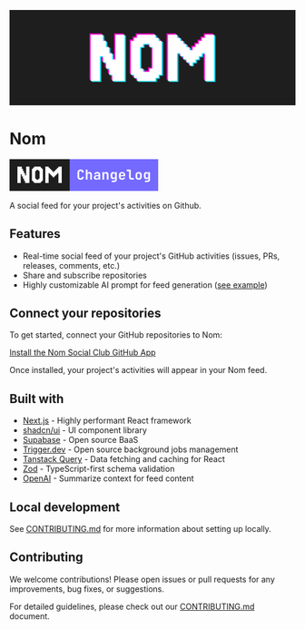 ![Nom Banner](./assets/header.png)

# Nom

[![Nom Badge](./assets/nom-badge.svg)](https://beta.nomit.dev/nom-social/nom)

A social feed for your project's activities on Github.

## Features

- Real-time social feed of your project's GitHub activities (issues, PRs, releases, comments, etc.)
- Share and subscribe repositories
- Highly customizable AI prompt for feed generation ([see example](.nom/pull_request_summary_template.txt))

## Connect your repositories

To get started, connect your GitHub repositories to Nom:

[Install the Nom Social Club GitHub App](https://github.com/apps/nom-social-club/installations/new)

Once installed, your project's activities will appear in your Nom feed.

## Built with

- [Next.js](https://nextjs.org/) - Highly performant React framework
- [shadcn/ui](https://ui.shadcn.com/) - UI component library
- [Supabase](https://supabase.com/) - Open source BaaS
- [Trigger.dev](https://trigger.dev/) - Open source background jobs management
- [Tanstack Query](https://tanstack.com/query/latest) - Data fetching and caching for React
- [Zod](https://zod.dev/) - TypeScript-first schema validation
- [OpenAI](https://openai.com/) - Summarize context for feed content

## Local development

See [CONTRIBUTING.md](CONTRIBUTING.md) for more information about setting up locally.

## Contributing

We welcome contributions! Please open issues or pull requests for any improvements, bug fixes, or suggestions.

For detailed guidelines, please check out our [CONTRIBUTING.md](./CONTRIBUTING.md) document.
